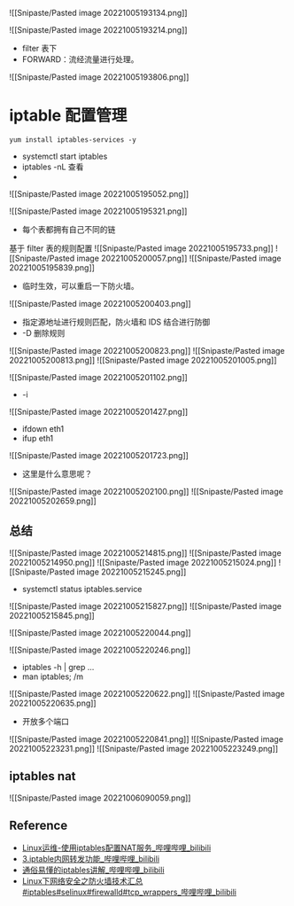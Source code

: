 ![[Snipaste/Pasted image 20221005193134.png]]


![[Snipaste/Pasted image 20221005193214.png]]
- filter 表下
- FORWARD：流经流量进行处理。

![[Snipaste/Pasted image 20221005193806.png]]

# iptable 配置管理
```shell
yum install iptables-services -y
```
- systemctl start iptables
- iptables -nL 查看
- 
![[Snipaste/Pasted image 20221005195052.png]]

![[Snipaste/Pasted image 20221005195321.png]]
- 每个表都拥有自己不同的链

基于 filter 表的规则配置
![[Snipaste/Pasted image 20221005195733.png]]
![[Snipaste/Pasted image 20221005200057.png]]
![[Snipaste/Pasted image 20221005195839.png]]
- 临时生效，可以重启一下防火墙。

![[Snipaste/Pasted image 20221005200403.png]]
- 指定源地址进行规则匹配，防火墙和 IDS 结合进行防御
- -D 删除规则

![[Snipaste/Pasted image 20221005200823.png]]
![[Snipaste/Pasted image 20221005200813.png]]
![[Snipaste/Pasted image 20221005201005.png]]

![[Snipaste/Pasted image 20221005201102.png]]
- -i

![[Snipaste/Pasted image 20221005201427.png]]

- ifdown eth1
- ifup eth1

![[Snipaste/Pasted image 20221005201723.png]]
- 这里是什么意思呢？

![[Snipaste/Pasted image 20221005202100.png]]
![[Snipaste/Pasted image 20221005202659.png]]

## 总结
![[Snipaste/Pasted image 20221005214815.png]]
![[Snipaste/Pasted image 20221005214950.png]]
![[Snipaste/Pasted image 20221005215024.png]]
![[Snipaste/Pasted image 20221005215245.png]]
- systemctl status iptables.service

![[Snipaste/Pasted image 20221005215827.png]]
![[Snipaste/Pasted image 20221005215845.png]]

![[Snipaste/Pasted image 20221005220044.png]]


![[Snipaste/Pasted image 20221005220246.png]]
- iptables -h | grep ...
- man iptables;  \/m

![[Snipaste/Pasted image 20221005220622.png]]
![[Snipaste/Pasted image 20221005220635.png]]
- 开放多个端口

![[Snipaste/Pasted image 20221005220841.png]]
![[Snipaste/Pasted image 20221005223231.png]]
![[Snipaste/Pasted image 20221005223249.png]]

## iptables nat

![[Snipaste/Pasted image 20221006090059.png]]
## Reference
- [Linux运维-使用iptables配置NAT服务_哔哩哔哩_bilibili](https://www.bilibili.com/video/BV1B24y1d7mZ/?spm_id_from=333.337.search-card.all.click&vd_source=25509bb582bc4a25d86d871d5cdffca3)
- [3.iptable内网转发功能_哔哩哔哩_bilibili](https://www.bilibili.com/video/BV1u8411b7g2?p=3&vd_source=25509bb582bc4a25d86d871d5cdffca3)
- [通俗易懂的iptables讲解_哔哩哔哩_bilibili](https://www.bilibili.com/video/BV1iQ4y1a7AL/?spm_id_from=333.788.recommend_more_video.0&vd_source=25509bb582bc4a25d86d871d5cdffca3)
- [Linux下网络安全之防火墙技术汇总#iptables#selinux#firewalld#tcp_wrappers_哔哩哔哩_bilibili](https://www.bilibili.com/video/BV1ru411r7Ff/?spm_id_from=333.788.recommend_more_video.1&vd_source=25509bb582bc4a25d86d871d5cdffca3)
